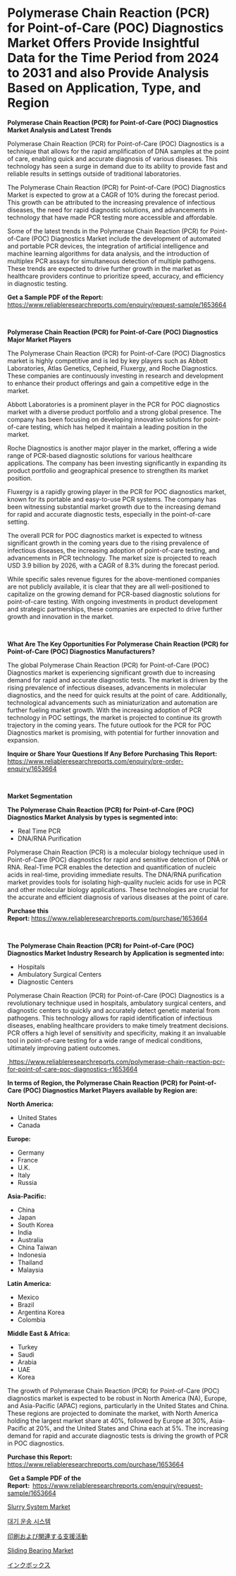 <p><h1>Polymerase Chain Reaction (PCR) for Point-of-Care (POC) Diagnostics Market Offers Provide Insightful Data for the Time Period from 2024 to 2031 and also Provide Analysis Based on Application, Type, and Region</h1></p><p><strong>Polymerase Chain Reaction (PCR) for Point-of-Care (POC) Diagnostics Market Analysis and Latest Trends</strong></p>
<p><p>Polymerase Chain Reaction (PCR) for Point-of-Care (POC) Diagnostics is a technique that allows for the rapid amplification of DNA samples at the point of care, enabling quick and accurate diagnosis of various diseases. This technology has seen a surge in demand due to its ability to provide fast and reliable results in settings outside of traditional laboratories.</p><p>The Polymerase Chain Reaction (PCR) for Point-of-Care (POC) Diagnostics Market is expected to grow at a CAGR of 10% during the forecast period. This growth can be attributed to the increasing prevalence of infectious diseases, the need for rapid diagnostic solutions, and advancements in technology that have made PCR testing more accessible and affordable.</p><p>Some of the latest trends in the Polymerase Chain Reaction (PCR) for Point-of-Care (POC) Diagnostics Market include the development of automated and portable PCR devices, the integration of artificial intelligence and machine learning algorithms for data analysis, and the introduction of multiplex PCR assays for simultaneous detection of multiple pathogens. These trends are expected to drive further growth in the market as healthcare providers continue to prioritize speed, accuracy, and efficiency in diagnostic testing.</p></p>
<p><strong>Get a Sample PDF of the Report:&nbsp;</strong> <a href="https://www.reliableresearchreports.com/enquiry/request-sample/1653664">https://www.reliableresearchreports.com/enquiry/request-sample/1653664</a></p>
<p>&nbsp;</p>
<p><strong>Polymerase Chain Reaction (PCR) for Point-of-Care (POC) Diagnostics Major Market Players</strong></p>
<p><p>The Polymerase Chain Reaction (PCR) for Point-of-Care (POC) Diagnostics market is highly competitive and is led by key players such as Abbott Laboratories, Atlas Genetics, Cepheid, Fluxergy, and Roche Diagnostics. These companies are continuously investing in research and development to enhance their product offerings and gain a competitive edge in the market.</p><p>Abbott Laboratories is a prominent player in the PCR for POC diagnostics market with a diverse product portfolio and a strong global presence. The company has been focusing on developing innovative solutions for point-of-care testing, which has helped it maintain a leading position in the market.</p><p>Roche Diagnostics is another major player in the market, offering a wide range of PCR-based diagnostic solutions for various healthcare applications. The company has been investing significantly in expanding its product portfolio and geographical presence to strengthen its market position.</p><p>Fluxergy is a rapidly growing player in the PCR for POC diagnostics market, known for its portable and easy-to-use PCR systems. The company has been witnessing substantial market growth due to the increasing demand for rapid and accurate diagnostic tests, especially in the point-of-care setting.</p><p>The overall PCR for POC diagnostics market is expected to witness significant growth in the coming years due to the rising prevalence of infectious diseases, the increasing adoption of point-of-care testing, and advancements in PCR technology. The market size is projected to reach USD 3.9 billion by 2026, with a CAGR of 8.3% during the forecast period.</p><p>While specific sales revenue figures for the above-mentioned companies are not publicly available, it is clear that they are all well-positioned to capitalize on the growing demand for PCR-based diagnostic solutions for point-of-care testing. With ongoing investments in product development and strategic partnerships, these companies are expected to drive further growth and innovation in the market.</p></p>
<p>&nbsp;</p>
<p><strong>What Are The Key Opportunities For Polymerase Chain Reaction (PCR) for Point-of-Care (POC) Diagnostics Manufacturers?</strong></p>
<p><p>The global Polymerase Chain Reaction (PCR) for Point-of-Care (POC) Diagnostics market is experiencing significant growth due to increasing demand for rapid and accurate diagnostic tests. The market is driven by the rising prevalence of infectious diseases, advancements in molecular diagnostics, and the need for quick results at the point of care. Additionally, technological advancements such as miniaturization and automation are further fueling market growth. With the increasing adoption of PCR technology in POC settings, the market is projected to continue its growth trajectory in the coming years. The future outlook for the PCR for POC Diagnostics market is promising, with potential for further innovation and expansion.</p></p>
<p><strong>Inquire or Share Your Questions If Any Before Purchasing This Report:</strong> <a href="https://www.reliableresearchreports.com/enquiry/pre-order-enquiry/1653664">https://www.reliableresearchreports.com/enquiry/pre-order-enquiry/1653664</a></p>
<p>&nbsp;</p>
<p><strong>Market Segmentation</strong></p>
<p><strong>The Polymerase Chain Reaction (PCR) for Point-of-Care (POC) Diagnostics Market Analysis by types is segmented into:</strong></p>
<p><ul><li>Real Time PCR</li><li>DNA/RNA Purification</li></ul></p>
<p><p>Polymerase Chain Reaction (PCR) is a molecular biology technique used in Point-of-Care (POC) diagnostics for rapid and sensitive detection of DNA or RNA. Real-Time PCR enables the detection and quantification of nucleic acids in real-time, providing immediate results. The DNA/RNA purification market provides tools for isolating high-quality nucleic acids for use in PCR and other molecular biology applications. These technologies are crucial for the accurate and efficient diagnosis of various diseases at the point of care.</p></p>
<p><strong>Purchase this Report:&nbsp;</strong><a href="https://www.reliableresearchreports.com/purchase/1653664">https://www.reliableresearchreports.com/purchase/1653664</a></p>
<p>&nbsp;</p>
<p><strong>The Polymerase Chain Reaction (PCR) for Point-of-Care (POC) Diagnostics Market Industry Research by Application is segmented into:</strong></p>
<p><ul><li>Hospitals</li><li>Ambulatory Surgical Centers</li><li>Diagnostic Centers</li></ul></p>
<p><p>Polymerase Chain Reaction (PCR) for Point-of-Care (POC) Diagnostics is a revolutionary technique used in hospitals, ambulatory surgical centers, and diagnostic centers to quickly and accurately detect genetic material from pathogens. This technology allows for rapid identification of infectious diseases, enabling healthcare providers to make timely treatment decisions. PCR offers a high level of sensitivity and specificity, making it an invaluable tool in point-of-care testing for a wide range of medical conditions, ultimately improving patient outcomes.</p></p>
<p><a href="https://www.reliableresearchreports.com/polymerase-chain-reaction-pcr-for-point-of-care-poc-diagnostics-r1653664">&nbsp;https://www.reliableresearchreports.com/polymerase-chain-reaction-pcr-for-point-of-care-poc-diagnostics-r1653664</a></p>
<p><strong>In terms of Region, the Polymerase Chain Reaction (PCR) for Point-of-Care (POC) Diagnostics Market Players available by Region are:</strong></p>
<p>
    <p> <strong> North America: </strong>
        <ul>
            <li>United States</li>
            <li>Canada</li>
        </ul>
        </p> 
    <p> <strong> Europe: </strong>
        <ul>
            <li>Germany</li>
            <li>France</li>
            <li>U.K.</li>
            <li>Italy</li>
            <li>Russia</li>
        </ul>
        </p> 
    <p> <strong> Asia-Pacific: </strong>
        <ul>
            <li>China</li>
            <li>Japan</li>
            <li>South Korea</li>
            <li>India</li>
            <li>Australia</li>
            <li>China Taiwan</li>
            <li>Indonesia</li>
            <li>Thailand</li>
            <li>Malaysia</li>
        </ul>
        </p> 
    <p> <strong> Latin America: </strong>
        <ul>
            <li>Mexico</li>
            <li>Brazil</li>
            <li>Argentina Korea</li>
            <li>Colombia</li>
        </ul>
        </p> 
    <p> <strong> Middle East & Africa: </strong>
        <ul>
            <li>Turkey</li>
            <li>Saudi</li>
            <li>Arabia</li>
            <li>UAE</li>
            <li>Korea</li>
        </ul>
    </p>
    </p>
<p><p>The growth of Polymerase Chain Reaction (PCR) for Point-of-Care (POC) diagnostics market is expected to be robust in North America (NA), Europe, and Asia-Pacific (APAC) regions, particularly in the United States and China. These regions are projected to dominate the market, with North America holding the largest market share at 40%, followed by Europe at 30%, Asia-Pacific at 20%, and the United States and China each at 5%. The increasing demand for rapid and accurate diagnostic tests is driving the growth of PCR in POC diagnostics.</p></p>
<p><strong>Purchase this Report: </strong><a href="https://www.reliableresearchreports.com/purchase/1653664">https://www.reliableresearchreports.com/purchase/1653664</a></p>
<p>&nbsp;<strong>Get a Sample PDF of the Report:&nbsp;&nbsp;</strong><a href="https://www.reliableresearchreports.com/enquiry/request-sample/1653664">https://www.reliableresearchreports.com/enquiry/request-sample/1653664</a></p>
<p><strong></strong></p>
<p><p><a href="https://github.com/wnxtvsgd56/Market-Research-Report-List-1/blob/main/slurry-system-market.md">Slurry System Market</a></p><p><a href="https://github.com/vs10l4sfg5c/Market-Research-Report-List-2/blob/main/4140761179632.md">대기 운송 시스템</a></p><p><a href="https://github.com/laurenreichert/Market-Research-Report-List-2/blob/main/8492946166452.md">印刷および関連する支援活動</a></p><p><a href="https://github.com/marlinacrngin/Market-Research-Report-List-1/blob/main/sliding-bearing-market.md">Sliding Bearing Market</a></p><p><a href="https://github.com/vtbvgl20191192/Market-Research-Report-List-2/blob/main/1521688166451.md">インクボックス</a></p></p>